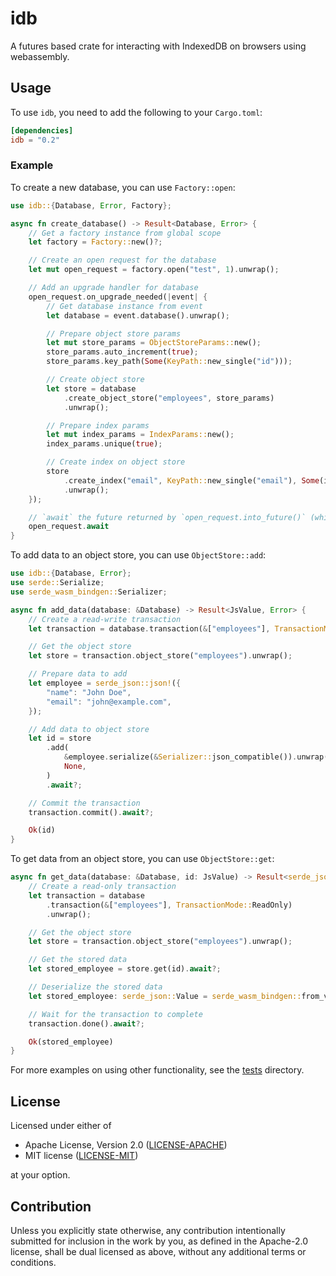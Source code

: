 # idb

A futures based crate for interacting with IndexedDB on browsers using webassembly.

## Usage

To use `idb`, you need to add the following to your `Cargo.toml`:

```toml
[dependencies]
idb = "0.2"
```

### Example

To create a new database, you can use `Factory::open`:

```rust
use idb::{Database, Error, Factory};

async fn create_database() -> Result<Database, Error> {
    // Get a factory instance from global scope
    let factory = Factory::new()?;

    // Create an open request for the database
    let mut open_request = factory.open("test", 1).unwrap();

    // Add an upgrade handler for database
    open_request.on_upgrade_needed(|event| {
        // Get database instance from event
        let database = event.database().unwrap();

        // Prepare object store params
        let mut store_params = ObjectStoreParams::new();
        store_params.auto_increment(true);
        store_params.key_path(Some(KeyPath::new_single("id")));

        // Create object store
        let store = database
            .create_object_store("employees", store_params)
            .unwrap();

        // Prepare index params
        let mut index_params = IndexParams::new();
        index_params.unique(true);

        // Create index on object store
        store
            .create_index("email", KeyPath::new_single("email"), Some(index_params))
            .unwrap();
    });

    // `await` the future returned by `open_request.into_future()` (which returns the database instance)
    open_request.await
}
```

To add data to an object store, you can use `ObjectStore::add`:

```rust
use idb::{Database, Error};
use serde::Serialize;
use serde_wasm_bindgen::Serializer;

async fn add_data(database: &Database) -> Result<JsValue, Error> {
    // Create a read-write transaction
    let transaction = database.transaction(&["employees"], TransactionMode::ReadWrite)?;

    // Get the object store
    let store = transaction.object_store("employees").unwrap();

    // Prepare data to add
    let employee = serde_json::json!({
        "name": "John Doe",
        "email": "john@example.com",
    });

    // Add data to object store
    let id = store
        .add(
            &employee.serialize(&Serializer::json_compatible()).unwrap(),
            None,
        )
        .await?;

    // Commit the transaction
    transaction.commit().await?;

    Ok(id)
}
```

To get data from an object store, you can use `ObjectStore::get`:

```rust
async fn get_data(database: &Database, id: JsValue) -> Result<serde_json::Value, Error> {
    // Create a read-only transaction
    let transaction = database
        .transaction(&["employees"], TransactionMode::ReadOnly)
        .unwrap();

    // Get the object store
    let store = transaction.object_store("employees").unwrap();

    // Get the stored data
    let stored_employee = store.get(id).await?;

    // Deserialize the stored data
    let stored_employee: serde_json::Value = serde_wasm_bindgen::from_value(stored_employee).unwrap();

    // Wait for the transaction to complete
    transaction.done().await?;

    Ok(stored_employee)
}
```

For more examples on using other functionality, see the
[tests](https://github.com/devashishdxt/idb/tree/main/idb/tests) directory.

## License

Licensed under either of

- Apache License, Version 2.0 ([LICENSE-APACHE](LICENSE-APACHE))
- MIT license ([LICENSE-MIT](LICENSE-MIT))

at your option.

## Contribution

Unless you explicitly state otherwise, any contribution intentionally submitted for inclusion in the work by you, as
defined in the Apache-2.0 license, shall be dual licensed as above, without any additional terms or conditions.

